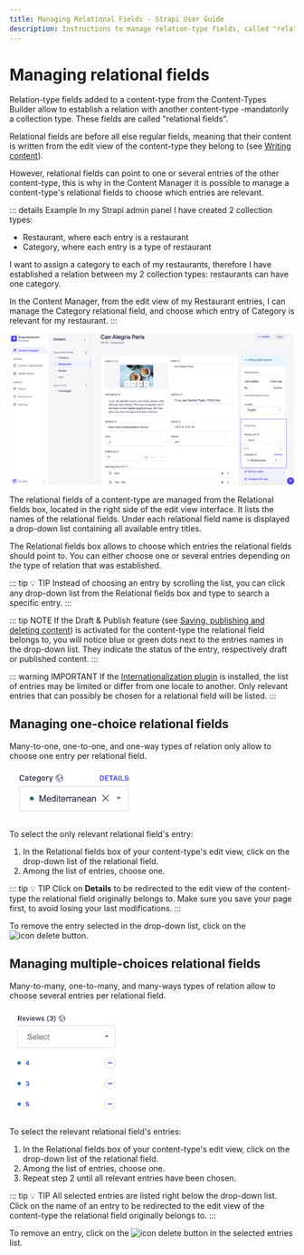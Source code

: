 ```yaml
---
title: Managing Relational Fields - Strapi User Guide
description: Instructions to manage relation-type fields, called "relational fields", which establish a relation between two content-types.
---
```


# Managing relational fields

Relation-type fields added to a content-type from the Content-Types Builder allow to establish a relation with another content-type -mandatorily a collection type. These fields are called "relational fields".

Relational fields are before all else regular fields, meaning that their content is written from the edit view of the content-type they belong to (see [Writing content](writing-content.md)).

However, relational fields can point to one or several entries of the other content-type, this is why in the Content Manager it is possible to manage a content-type's relational fields to choose which entries are relevant.

::: details Example
In my Strapi admin panel I have created 2 collection types:

- Restaurant, where each entry is a restaurant
- Category, where each entry is a type of restaurant

I want to assign a category to each of my restaurants, therefore I have established a relation between my 2 collection types: restaurants can have one category.

In the Content Manager, from the edit view of my Restaurant entries, I can manage the Category relational field, and choose which entry of Category is relevant for my restaurant.
:::

![Relational fields box in the edit view](../assets/content-manager/edit-view_relational-fields.png)

The relational fields of a content-type are managed from the Relational fields box, located in the right side of the edit view interface. It lists the names of the relational fields. Under each relational field name is displayed a drop-down list containing all available entry titles.

The Relational fields box allows to choose which entries the relational fields should point to. You can either choose one or several entries depending on the type of relation that was established.

::: tip 💡 TIP
Instead of choosing an entry by scrolling the list, you can click any drop-down list from the Relational fields box and type to search a specific entry.
:::

::: tip NOTE
If the Draft & Publish feature (see [Saving, publishing and deleting content](saving-and-publishing-content.md)) is activated for the content-type the relational field belongs to, you will notice blue or green dots next to the entries names in the drop-down list. They indicate the status of the entry, respectively draft or published content.
:::

::: warning IMPORTANT
If the [Internationalization plugin](/user-docs/latest/plugins/strapi-plugins.md#internationalization-plugin) is installed, the list of entries may be limited or differ from one locale to another. Only relevant entries that can possibly be chosen for a relational field will be listed.
:::

## Managing one-choice relational fields

Many-to-one, one-to-one, and one-way types of relation only allow to choose one entry per relational field.

<img src="../assets/content-manager/RF_one-choice.png" width="45%">

To select the only relevant relational field's entry:

1. In the Relational fields box of your content-type's edit view, click on the drop-down list of the relational field.
2. Among the list of entries, choose one.

::: tip 💡 TIP
Click on **Details** to be redirected to the edit view of the content-type the relational field originally belongs to. Make sure you save your page first, to avoid losing your last modifications.
:::

To remove the entry selected in the drop-down list, click on the ![icon delete](../assets/content-manager/icon_delete6.png) button.

## Managing multiple-choices relational fields

Many-to-many, one-to-many, and many-ways types of relation allow to choose several entries per relational field.

<img src="../assets/content-manager/RF_multiple-choices.png" width="40%">

To select the relevant relational field's entries:

1. In the Relational fields box of your content-type's edit view, click on the drop-down list of the relational field.
2. Among the list of entries, choose one.
3. Repeat step 2 until all relevant entries have been chosen.

::: tip 💡 TIP
All selected entries are listed right below the drop-down list. Click on the name of an entry to be redirected to the edit view of the content-type the relational field originally belongs to.
:::

To remove an entry, click on the ![icon delete](../assets/content-manager/icon_delete5.png) button in the selected entries list.
